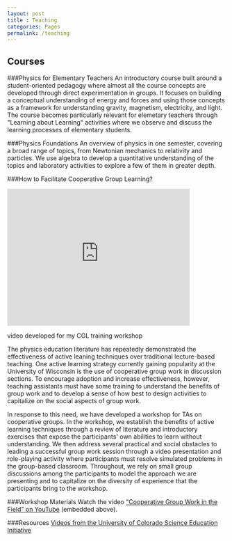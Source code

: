 ```yaml
---
layout: post
title : Teaching
categories: Pages
permalink: /teaching
---
```


## Courses

###Physics for Elementary Teachers
An introductory course built around a student-oriented pedagogy where almost all the course concepts are developed through direct experimentation in groups.  It focuses on building a conceptual understanding of energy and forces and using those concepts as a framework for understanding gravity, magnetism, electricity, and light.   The course becomes particularly relevant for elemetary teachers through "Learning about Learning" activities where we observe and discuss the learning processes of elementary students.

###Physics Foundations
An overview of physics in one semester, covering a broad range of topics, from Newtonian mechanics to relativity and particles.  We use algebra to develop a quantitative understanding of the topics and laboratory activities to explore a few of them in greater depth.

<!--- more --->

###How to Facilitate Cooperative Group Learning?

<div class="imgcontainer" style="float: none; margin: 0px auto; width=100%; border: none;">
<iframe style="width: 420px; height: 315px; padding: 0px; border: 0px;" scrolling="no" src="http://www.youtube.com/embed/D5DnqgNFmXc" frameborder="0"></iframe>
<p>video developed for my CGL training workshop</p>
</div>

The physics education literature has repeatedly demonstrated the
effectiveness of active leaning techniques over traditional
lecture-based teaching. One active learning strategy currently gaining
popularity at the University of Wisconsin is the use of cooperative
group work in discussion sections. To encourage adoption and increase
effectiveness, however, teaching assistants must have some training to
understand the benefits of group work and to develop a sense of how
best to design activities to capitalize on the social aspects of group
work.

In response to this need, we have developed a workshop for TAs on
cooperative groups.  In the workshop, we establish the benefits of
active learning techniques through a review of literature and
introductory exercises that expose the participants' own abilities to
learn without understanding.  We then address several practical and
social obstacles to leading a successful group work session through a
video presentation and role-playing activity where participants must
resolve simulated problems in the group-based classroom.  Throughout,
we rely on small group discussions among the participants to model the
approach we are presenting and to capitalize on the diversity of
experience that the participants bring to the workshop.

###Workshop Materials
Watch the video ["Cooperative Group Work in the Field" on YouTube](http://youtube.com/watch?v=YnHl2rjloqo) (embedded above).

###Resources
[Videos from the University of Colorado Science Education Initiative](http://stemvideos.colorado.edu/)
